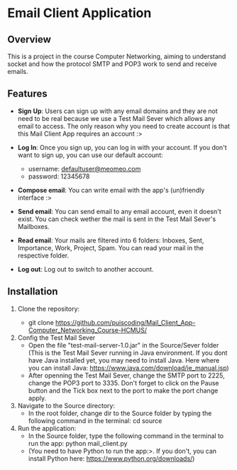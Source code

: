 # Email Client Application

## Overview
This is a project in the course Computer Networking, aiming to understand socket and how the protocol SMTP and POP3 work to send and receive emails.  

## Features
- **Sign Up**: Users can sign up with any email domains and they are not need to be real because we use a Test Mail Sever which allows any email to access. The only reason why you need to create account is that this Mail Client App requires an account :>
- **Log In**: Once you sign up, you can log in with your account. If you don't want to sign up, you can use our default account: 
    - username: defaultuser@meomeo.com
    - password: 12345678

- **Compose email**: You can write email with the app's (un)friendly interface :>
- **Send email**: You can send email to any email account, even it doesn't exist. You can check wether the mail is sent in the Test Mail Sever's Mailboxes. 
- **Read email**: Your mails are filtered into 6 folders: Inboxes, Sent, Importance, Work, Project, Spam. You can read your mail in the respective folder. 
- **Log out**: Log out to switch to another account. 

## Installation
1. Clone the repository: <space> <space>
   - git clone https://github.com/puiscoding/Mail_Client_App-Computer_Networking_Course-HCMUS/
2. Config the Test Mail Sever
   - Open the file "test-mail-server-1.0.jar" in the Source/Sever folder (This is the Test Mail Sever running in Java environment. If you dont have Java installed yet, you may need to install Java. Here where you can install Java: https://www.java.com/download/ie_manual.jsp)
   - After openning the Test Mail Sever, change the SMTP port to 2225, change the POP3 port to 3335. Don't forget to click on the Pause button and the Tick box next to the port to make the port change apply.
3. Navigate to the Source directory:
   - In the root folder, change dir to the Source folder by typing the following command in the terminal:
    cd source
4. Run the application:
   - In the Source folder, type the following command in the terminal to run the app:
    python mail_client.py 
   - (You need to have Python to run the app:>. If you don't, you can install Python here: https://www.python.org/downloads/)



